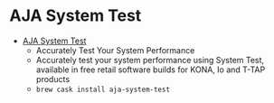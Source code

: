 # AJA System Test
- [AJA System Test](https://www.aja.com/products/aja-system-test)
  -  Accurately Test Your System Performance
  - Accurately test your system performance using System Test, available in free retail software builds for KONA, Io and T-TAP products
  - `brew cask install aja-system-test`
